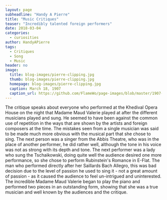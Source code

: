 ```yaml
---
layout: page
subheadline: "Handy A Pierre"
title: "Music Critiques"
teaser: "Incredibly talented foreign performers"
date: 2018-03-04
categories:
  - curiosities
author: HandyAPierre
tags:
  - Critiques
  - Song
  - Music
header: no
image:
  title: blog-images/pierre-clipping.jpg
  thumb: blog-images/pierre-clipping.jpg
  homepage: blog-images/pierre-clipping.jpg
  caption: March 18, 1907
  caption_url: https://github.com/FlameWo/page-images/blob/master/1907-03-18%20P3%20(1%20).jpg
---
```

The critique speaks about everyone who performed at the Khedival Opera House on the night that Madame Maud Valerie
played at after the different musicians played and sung. He seemed to have been against the common use of repetition
in the ways that are shown by the artists and foreign composers at the time. The mistakes seen from a single musician
was said to be made much more obvious with the musical part that she chose to sing. The next person was a singer from
the Abbis Theatre, who was in the place of another performer, he did rather well, although the tone in his voice was
not as strong with its depth and tone. The next performer was a lady who sung the Tschaikowski, doing quite well the
audience desired one more performance, so she chose to perform Rubinstein's Romance in E-Flat. The man who performed
directly after her Saillards Bach Allegro, this was bad decision due to the level of passion he used to sing it - not
a great amount of passion - as it caused the audience to feel un-intrigued and uninterested. The incredible Madame Maud
Valerie began to play the piano and performed two pieces in an outstanding form, showing that she was a true musician
and well known by the audiences and the critique.
